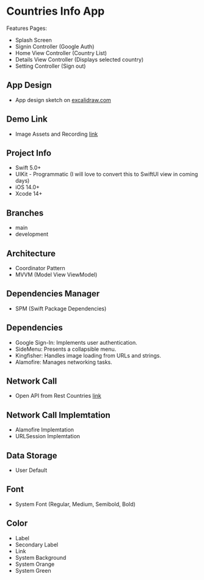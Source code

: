 #  Countries Info App
Features Pages:
- Splash Screen
- Signin Controller (Google Auth)
- Home View Controller (Country List)
- Details View Controller (Displays selected country)
- Setting Controller (Sign out)


## App Design
- App design sketch on [excalidraw.com](https://excalidraw.com/#json=gwVmabhSE-E39JennRs8Y,mg1-w-W0Lw161FAf8FUfSw)


## Demo Link
- Image Assets and Recording [link](https://drive.google.com/drive/folders/1S8acB21JKgUImyYkqiWOeI76iK8GYqL1?usp=share_link)


## Project Info
- Swift 5.0+
- UIKit - Programmatic (I will love to convert this to SwiftUI view in coming days)
- iOS 14.0+
- Xcode 14+


## Branches
- main
- development


## Architecture
- Coordinator Pattern
- MVVM (Model View ViewModel)


## Dependencies Manager
- SPM (Swift Package Dependencies)


## Dependencies
- Google Sign-In: Implements user authentication.
- SideMenu: Presents a collapsible menu.
- Kingfisher: Handles image loading from URLs and strings.
- Alamofire: Manages networking tasks.


## Network Call
- Open API from Rest Countries [link](https://restcountries.com)


## Network Call Implemtation
- Alamofire Implemtation
- URLSession Implemtation


## Data Storage
- User Default


## Font
- System Font (Regular, Medium, Semibold, Bold)


## Color
- Label
- Secondary Label
- Link
- System Background
- System Orange
- System Green
